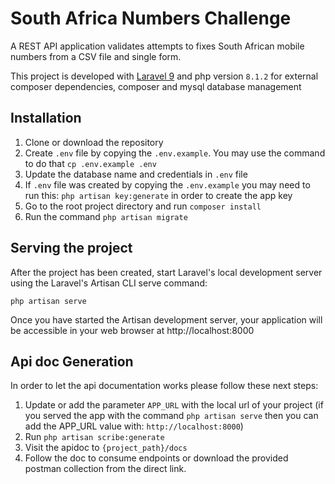 # South Africa Numbers Challenge

A REST API application validates attempts to fixes South African mobile numbers from a CSV file and single form.

This project is developed with [Laravel 9](https://laravel.com/docs/9.x) and php version `8.1.2` for external composer dependencies, composer and mysql database management

## Installation
1. Clone or download the repository
2. Create `.env` file by copying the `.env.example`. You may use the command to do that `cp .env.example .env`
3. Update the database name and credentials in `.env` file
4. If `.env` file was created by copying the `.env.example` you may need to run this: `php artisan key:generate` in order to create the app key
5. Go to the root project directory and run `composer install`
6. Run the command `php artisan migrate`

## Serving the project
After the project has been created, start Laravel's local development server using the Laravel's Artisan CLI serve command:
```shell
php artisan serve
```
Once you have started the Artisan development server, your application will be accessible in your web browser at http://localhost:8000

## Api doc Generation
In order to let the api documentation works please follow these next steps:

1. Update or add the parameter `APP_URL` with the local url of your project (if you served the app with the command `php artisan serve` then you can add the APP_URL value with: `http://localhost:8000`)
2. Run `php artisan scribe:generate`
3. Visit the apidoc to `{project_path}/docs`
4. Follow the doc to consume endpoints or download the provided postman collection from the direct link.